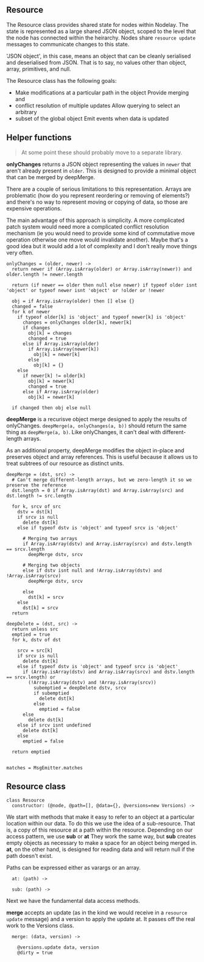 Resource
--------

The Resource class provides shared state for nodes within Nodelay. The state is
represented as a large shared JSON object, scoped to the level that the node has
connected within the heirarchy. Nodes share `resource update` messages to
communicate changes to this state.

'JSON object', in this case, means an object that can be cleanly serialised and
deserialised from JSON. That is to say, no values other than object, array,
primitives, and null.

The Resource class has the following goals:

* Make modifications at a particular path in the object Provide merging and
* conflict resolution of multiple updates Allow querying to select an arbitrary
* subset of the global object Emit events when data is updated


Helper functions
----------------

> At some point these should probably move to a separate library.

**onlyChanges** returns a JSON object representing the values in `newer` that
aren't already present in `older`. This is designed to provide a minimal object
that can be merged by deepMerge.

There are a couple of serious limitations to this representation. Arrays are
problematic (how do you represent reordering or removing of elements?) and
there's no way to represent moving or copying of data, so those are expensive
operations.

The main advantage of this approach is simplicity. A more complicated patch
system would need more a complicated conflict resolution mechanism (ie you would
need to provide some kind of commutative move operation otherwise one move would
invalidate another). Maybe that's a good idea but it would add a lot of
complexity and I don't really move things very often.

    onlyChanges = (older, newer) ->
      return newer if (Array.isArray(older) or Array.isArray(newer)) and older.length != newer.length

      return (if newer == older then null else newer) if typeof older isnt 'object' or typeof newer isnt 'object' or !older or !newer

      obj = if Array.isArray(older) then [] else {}
      changed = false
      for k of newer
        if typeof older[k] is 'object' and typeof newer[k] is 'object'
          changes = onlyChanges older[k], newer[k]
          if changes
            obj[k] = changes
            changed = true
          else if Array.isArray(older)
            if Array.isArray(newer[k])
              obj[k] = newer[k]
            else
              obj[k] = {}
        else
          if newer[k] != older[k]
            obj[k] = newer[k]
            changed = true
          else if Array.isArray(older)
            obj[k] = newer[k]

      if changed then obj else null


**deepMerge** is a recurisve object merge designed to apply the results of
onlyChanges. `deepMerge(a, onlyChanges(a, b))` should return the same thing as
`deepMerge(a, b)`. Like onlyChanges, it can't deal with different-length arrays.

As an additional property, deepMerge modifies the object in-place and preserves
object and array references. This is useful because it allows us to treat
subtrees of our resource as distinct units.

    deepMerge = (dst, src) ->
      # Can't merge different-length arrays, but we zero-length it so we preserve the reference
      dst.length = 0 if Array.isArray(dst) and Array.isArray(src) and dst.length != src.length

      for k, srcv of src
        dstv = dst[k]
        if srcv is null
          delete dst[k]
        else if typeof dstv is 'object' and typeof srcv is 'object'

          # Merging two arrays
          if Array.isArray(dstv) and Array.isArray(srcv) and dstv.length == srcv.length
            deepMerge dstv, srcv

          # Merging two objects
          else if dstv isnt null and !Array.isArray(dstv) and !Array.isArray(srcv)
            deepMerge dstv, srcv

          else
            dst[k] = srcv
        else
          dst[k] = srcv
      return

    deepDelete = (dst, src) ->
      return unless src
      emptied = true
      for k, dstv of dst

        srcv = src[k]
        if srcv is null
          delete dst[k]
        else if typeof dstv is 'object' and typeof srcv is 'object'
          if (Array.isArray(dstv) and Array.isArray(srcv) and dstv.length == srcv.length) or
            (!Array.isArray(dstv) and !Array.isArray(srcv))
              subemptied = deepDelete dstv, srcv
              if subemptied
                delete dst[k]
              else
                emptied = false
          else
            delete dst[k]
        else if srcv isnt undefined
          delete dst[k]
        else
          emptied = false

      return emptied


    matches = MsgEmitter.matches



Resource class
--------------

    class Resource
      constructor: (@node, @path=[], @data={}, @versions=new Versions) ->


We start with methods that make it easy to refer to an object at a particular
location within our data. To do this we use the idea of a sub-resource. That is,
a copy of this resource at a path within the resource. Depending on our access
pattern, we use **sub** or **at** They work the same way, but **sub** creates
empty objects as necessary to make a space for an object being merged in.
**at**, on the other hand, is designed for reading data and will return null if
the path doesn't exist.

Paths can be expressed either as varargs or an array.


      at: (path) ->

      sub: (path) ->


Next we have the fundamental data access methods.

**merge** accepts an update (as in the kind we would receive in a `resource
update` message) and a version to apply the update at. It passes off the real
work to the Versions class.

      merge: (data, version) ->

        @versions.update data, version
        @dirty = true

